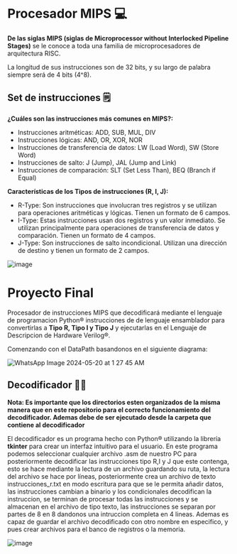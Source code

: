 
# Procesador MIPS 💻
**De las siglas MIPS (siglas de Microprocessor without Interlocked Pipeline Stages)** se le conoce a toda una familia de microprocesadores de arquitectura RISC.

La longitud de sus instrucciones son de 32 bits, y su largo de palabra siempre será de 4 bits (4^8).

## Set de instrucciones 🗒️
**¿Cuáles son las instrucciones más comunes en MIPS?:**

-  Instrucciones aritméticas: ADD, SUB, MUL, DIV
-  Instrucciones lógicas: AND, OR, XOR, NOR
-  Instrucciones de transferencia de datos: LW (Load Word), SW (Store Word)
-  Instrucciones de salto: J (Jump), JAL (Jump and Link)
-  Instrucciones de comparación: SLT (Set Less Than), BEQ (Branch if Equal)

**Características de los Tipos de instrucciones (R, I, J):**

-  R-Type: Son instrucciones que involucran tres registros y se utilizan para operaciones aritméticas y lógicas. Tienen un formato de 6 campos.
- I-Type: Estas instrucciones usan dos registros y un valor inmediato. Se utilizan principalmente para operaciones de transferencia de datos y comparación. Tienen un formato de 4 campos.
- J-Type: Son instrucciones de salto incondicional. Utilizan una dirección de destino y tienen un formato de 2 campos.

![image](https://github.com/DeniceMorones/Proyecto-Final-/assets/165964044/e80b69c9-a505-46d6-b221-64c1e6c2921b)


# Proyecto Final

Procesador de instrucciones MIPS que decodificará mediante el lenguaje de programacion Python&reg; instrucciones de de lenguaje ensamblador para convertirlas a **Tipo R, Tipo I y Tipo J** y ejecutarlas en el Lenguaje de Descripcion de Hardware Verilog&reg;.

Comenzando con el DataPath basandonos en el siguiente diagrama:

![WhatsApp Image 2024-05-20 at 1 27 45 AM](https://github.com/DeniceMorones/Proyecto-Final-/assets/167491829/95c91c5a-0e92-4a88-8ee6-e78038f5d8a5)

## Decodificador 👨‍💻

**Nota: Es importante que los directorios esten organizados de la misma manera que en este repositorio para el correcto funcionamiento del decodificador. Ademas debe de ser ejecutado desde la carpeta que contiene al decodificador**

El decodificador es un programa hecho con Python&reg; utilizando la librería **tkinter** para crear un interfaz intuitivo para el usuario.
En este programa podemos seleccionar cualquier archivo .asm de nuestro PC para posteriormente decodificar las instrucciones tipo R,I y J  que este contenga,
esto se hace mediante la lectura de un archivo guardando su ruta, la lectura del archivo se hace por líneas, posteriormente crea un archivo de texto instrucciones_r.txt en modo escritura para que se le permita añadir datos,
las instrucciones cambian a binario y los condicionales decodifican la instruccion, se terminan de procesar todas las instrucciones y se almacenan en el archivo de tipo texto,
las instrucciones se separan por partes de 8 en 8 dandonos una intruccion completa en 4 lineas.
Ademas es capaz de guardar el archivo decodificado con otro nombre en especifico, y pues crear archivos para el banco de registros o la memoria.

![image](https://github.com/DeniceMorones/Proyecto-Final-/assets/167491829/b31cc4d2-27b9-44fb-8388-99d2eea52a00)





